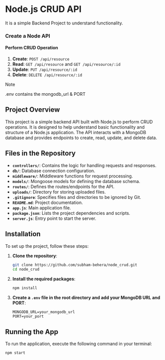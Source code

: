 # Node.js CRUD API

It is a simple Backend Project to understand functionality.

### Create a Node API

#### Perform CRUD Operation
1. **Create**: `POST /api/resource`
2. **Read**: `GET /api/resource` and `GET /api/resource/:id`
3. **Update**: `PUT /api/resource/:id`
4. **Delete**: `DELETE /api/resource/:id`

> [!NOTE]
> .env contains the mongodb_url & PORT

## Project Overview

This project is a simple backend API built with Node.js to perform CRUD operations. It is designed to help understand basic functionality and structure of a Node.js application. The API interacts with a MongoDB database and provides endpoints to create, read, update, and delete data.

## Files in the Repository

- **`controllers/`**: Contains the logic for handling requests and responses.
- **`db/`**: Database connection configuration.
- **`middleware/`**: Middleware functions for request processing.
- **`models/`**: Mongoose models for defining the database schema.
- **`routes/`**: Defines the routes/endpoints for the API.
- **`uploads/`**: Directory for storing uploaded files.
- **`.gitignore`**: Specifies files and directories to be ignored by Git.
- **`README.md`**: Project documentation.
- **`app.js`**: Main application file.
- **`package.json`**: Lists the project dependencies and scripts.
- **`server.js`**: Entry point to start the server.

## Installation

To set up the project, follow these steps:

1. **Clone the repository**:
    ```bash
    git clone https://github.com/subham-behera/node_crud.git
    cd node_crud
    ```

2. **Install the required packages**:
    ```bash
    npm install
    ```

3. **Create a `.env` file in the root directory and add your MongoDB URL and PORT**:
    ```env
    MONGODB_URL=your_mongodb_url
    PORT=your_port
    ```

## Running the App

To run the application, execute the following command in your terminal:
```bash
npm start
